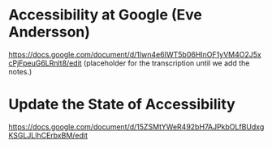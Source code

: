 # Accessibility at Google (Eve Andersson)

https://docs.google.com/document/d/1Iwn4e6IWT5b06HInOF1yVM4O2J5xcPjFpeuG6LRnlt8/edit (placeholder for the transcription until we add the notes.)

# Update the State of Accessibility

https://docs.google.com/document/d/15ZSMtYWeR492bH7AJPkbOLfBUdxgKSGLJLlhCErbxBM/edit

